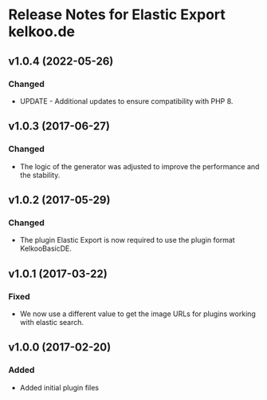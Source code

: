 # Release Notes for Elastic Export kelkoo.de

## v1.0.4 (2022-05-26)

### Changed
- UPDATE - Additional updates to ensure compatibility with PHP 8.

## v1.0.3 (2017-06-27)

### Changed
- The logic of the generator was adjusted to improve the performance and the stability.

## v1.0.2 (2017-05-29)

### Changed
- The plugin Elastic Export is now required to use the plugin format KelkooBasicDE.

## v1.0.1 (2017-03-22)

### Fixed
- We now use a different value to get the image URLs for plugins working with elastic search.

## v1.0.0 (2017-02-20)
 
### Added
- Added initial plugin files